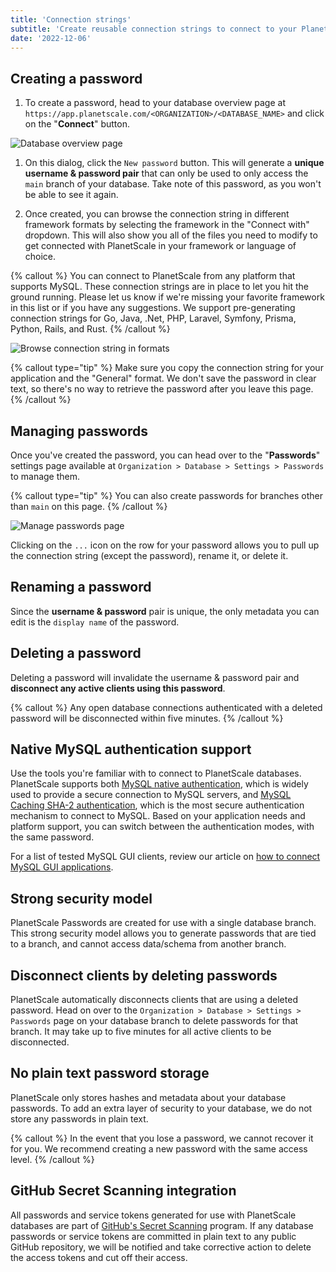 ```yaml
---
title: 'Connection strings'
subtitle: 'Create reusable connection strings to connect to your PlanetScale database.'
date: '2022-12-06'
---
```


## Creating a password

1. To create a password, head to your database overview page at `https://app.planetscale.com/<ORGANIZATION>/<DATABASE_NAME>` and click on the "**Connect**" button.

![Database overview page](/docs/concepts/connection-strings/connect.png)

1. On this dialog, click the `New password` button. This will generate a **unique username & password pair** that can only be used to only access the `main` branch of your database. Take note of this password, as you won't be able to see it again.

2. Once created, you can browse the connection string in different framework formats by selecting the framework in the "Connect with" dropdown. This will also show you all of the files you need to modify to get connected with PlanetScale in your framework or language of choice.

{% callout %}
You can connect to PlanetScale from any platform that supports MySQL. These connection strings are in place to let you
hit the ground running. Please let us know if we're missing your favorite framework in this list or if you have any
suggestions. We support pre-generating connection strings for Go, Java, .Net, PHP, Laravel, Symfony, Prisma, Python,
Rails, and Rust.
{% /callout %}

![Browse connection string in formats](/docs/concepts/connection-strings/formats.png)

{% callout type="tip" %}
Make sure you copy the connection string for your application and the "General" format. We don't save the password in
clear text, so there's no way to retrieve the password after you leave this page.
{% /callout %}

## Managing passwords

Once you've created the password, you can head over to the "**Passwords**" settings page available at `Organization > Database > Settings > Passwords` to manage them.

{% callout type="tip" %}
You can also create passwords for branches other than `main` on this page.
{% /callout %}

![Manage passwords page](/docs/concepts/connection-strings/manage.png)

Clicking on the `...` icon on the row for your password allows you to pull up the connection string (except the password), rename it, or delete it.

## Renaming a password

Since the **username & password** pair is unique, the only metadata you can edit is the `display name` of the password.

## Deleting a password

Deleting a password will invalidate the username & password pair and **disconnect any active clients using this password**.

{% callout %}
Any open database connections authenticated with a deleted password will be disconnected within five minutes.
{% /callout %}

## Native MySQL authentication support

Use the tools you're familiar with to connect to PlanetScale databases.
PlanetScale supports both [MySQL native authentication](https://dev.mysql.com/doc/refman/8.0/en/native-pluggable-authentication.html), which is widely used to provide a secure connection to MySQL servers,
and [MySQL Caching SHA-2 authentication](https://dev.mysql.com/doc/refman/8.0/en/caching-sha2-pluggable-authentication.html), which is the most secure authentication mechanism to connect to MySQL.
Based on your application needs and platform support, you can switch between the authentication modes, with the same password.

For a list of tested MySQL GUI clients, review our article on [how to connect MySQL GUI applications](/docs/tutorials/connect-mysql-gui).

## Strong security model

PlanetScale Passwords are created for use with a single database branch.
This strong security model allows you to generate passwords that are tied to a branch, and cannot access data/schema from another branch.

## Disconnect clients by deleting passwords

PlanetScale automatically disconnects clients that are using a deleted password.
Head on over to the `Organization > Database > Settings > Passwords` page on your database branch to delete passwords for that branch.
It may take up to five minutes for all active clients to be disconnected.

## No plain text password storage

PlanetScale only stores hashes and metadata about your database passwords.
To add an extra layer of security to your database, we do not store any passwords in plain text.

{% callout %}
In the event that you lose a password, we cannot recover it for you. We recommend creating a new password with the
same access level.
{% /callout %}

## GitHub Secret Scanning integration

All passwords and service tokens generated for use with PlanetScale databases are part of [GitHub's Secret Scanning](https://docs.github.com/en/code-security/secret-security/about-secret-scanning) program. If any database passwords or service tokens are committed in plain text to any public GitHub repository, we will be notified and take corrective action to delete the access tokens and cut off their access.
